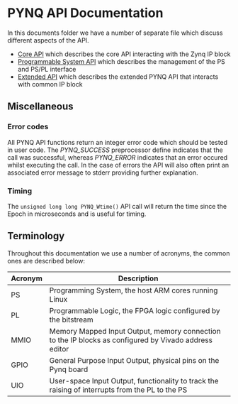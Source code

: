 # PYNQ API Documentation

In this documents folder we have a number of separate file which discuss different aspects of the API.

* <a href="https://github.com/mesham/pynq_api/blob/master/docs/core.md">Core API</a> which describes the core API interacting with the Zynq IP block
* <a href="https://github.com/mesham/pynq_api/blob/master/docs/ps.md">Programmable System API</a> which describes the management of the PS and PS/PL interface
* <a href="https://github.com/mesham/pynq_api/blob/master/docs/extended.md">Extended API</a> which describes the extended PYNQ API that interacts with common IP block

## Miscellaneous

### Error codes

All PYNQ API functions return an integer error code which should be tested in user code. The _PYNQ_SUCCESS_ preprocessor define indicates that the call was successful, whereas _PYNQ_ERROR_ indicates that an error occured whilst executing the call. In the case of errors the API will also often print an associated error message to stderr providing further explanation.

### Timing

The `unsigned long long PYNQ_Wtime()` API call will return the time since the Epoch in microseconds and is useful for timing.

## Terminology

Throughout this documentation we use a number of acronyms, the common ones are described below:

Acronym | Description
--------- | ----------- 
PS | Programming System, the host ARM cores running Linux
PL | Programmable Logic, the FPGA logic configured by the bitstream
MMIO | Memory Mapped Input Output, memory connection to the IP blocks as configured by Vivado address editor
GPIO | General Purpose Input Output, physical pins on the Pynq board
UIO | User-space Input Output, functionality to track the raising of interrupts from the PL to the PS
